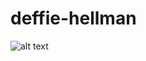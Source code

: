 # deffie-hellman
![alt text](https://drive.google.com/uc?export=download&id=1ijGdJIOoLT2_7JF2K0FEnE5Lx-6Hb6xK)
